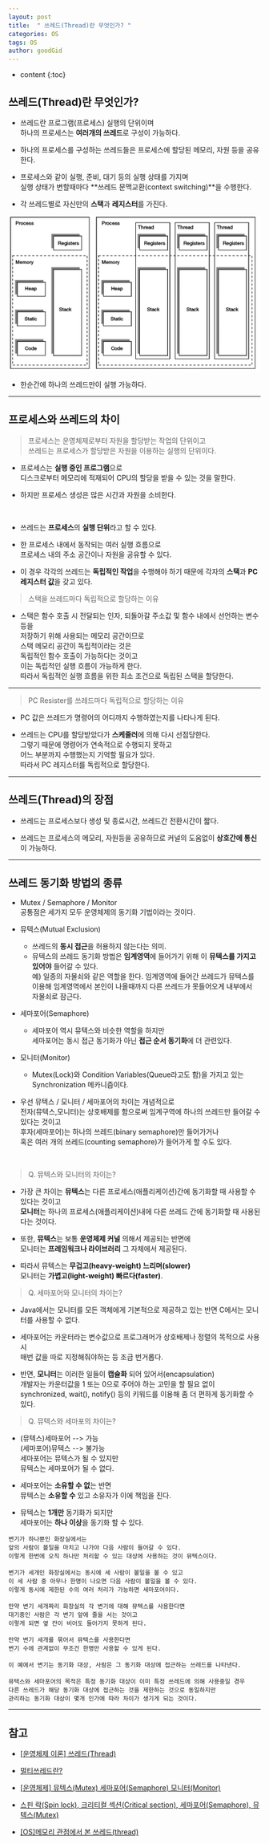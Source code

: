 ```yaml
---
layout: post
title:  " 쓰레드(Thread)란 무엇인가? "
categories: OS
tags: OS
author: goodGid
---
```

* content
{:toc}

## 쓰레드(Thread)란 무엇인가?

* 쓰레드란 프로그램(프로세스) 실행의 단위이며 <br> 하나의 프로세스는 **여러개의 쓰레드**로 구성이 가능하다.

* 하나의 프로세스를 구성하는 쓰레드들은 프로세스에 할당된 메모리, 자원 등을 공유한다.

* 프로세스와 같이 실행, 준비, 대기 등의 실행 상태를 가지며 <br> 실행 상태가 변할때마다 **쓰레드 문맥교환(context switching)**을 수행한다.

* 각 쓰레드별로 자신만의 **스택**과 **레지스터**를 가진다.

![](/assets/img/os/what_is_thread_1.png)

* 한순간에 하나의 쓰레드만이 실행 가능하다.











---

## 프로세스와 쓰레드의 차이

> 프로세스는 운영체제로부터 자원을 할당받는 작업의 단위이고 <br> 쓰레드는 프로세스가 할당받은 자원을 이용하는 실행의 단위이다.

* 프로세스는 **실행 중인 프로그램**으로 <br> 디스크로부터 메모리에 적재되어 CPU의 할당을 받을 수 있는 것을 말한다.

* 하지만 프로세스 생성은 많은 시간과 자원을 소비한다. 

<br>

* 쓰레드는 **프로세스**의 **실행 단위**라고 할 수 있다. 

* 한 프로세스 내에서 동작되는 여러 실행 흐름으로 <br> 프로세스 내의 주소 공간이나 자원을 공유할 수 있다. 

* 이 경우 각각의 쓰레드는 **독립적인 작업**을 수행해야 하기 때문에 각자의 **스택**과 **PC 레지스터 값**을 갖고 있다.


> 스택을 쓰레드마다 독립적으로 할당하는 이유

* 스택은 함수 호출 시 전달되는 인자, 되돌아갈 주소값 및 함수 내에서 선언하는 변수 등을 <br> 저장하기 위해 사용되는 메모리 공간이므로 <br> 스택 메모리 공간이 독립적이라는 것은 <br> 독립적인 함수 호출이 가능하다는 것이고 <br> 이는 독립적인 실행 흐름이 가능하게 한다. <br> 따라서 독립적인 실행 흐름을 위한 최소 조건으로 독립된 스택을 할당한다.

---

> PC Resister를 쓰레드마다 독립적으로 할당하는 이유

* PC 값은 쓰레드가 명령어의 어디까지 수행하였는지를 나타나게 된다. 

* 쓰레드는 CPU를 할당받았다가 **스케줄러**에 의해 다시 선점당한다. <br> 그렇기 때문에 명령어가 연속적으로 수행되지 못하고 <br> 어느 부분까지 수행했는지 기억할 필요가 있다. <br> 따라서 PC 레지스터를 독립적으로 할당한다.



---


## 쓰레드(Thread)의 장점

* 쓰레드는 프로세스보다 생성 및 종료시간, 쓰레드간 전환시간이 짧다.

* 쓰레드는 프로세스의 메모리, 자원등을 공유하므로 커널의 도움없이 **상호간에 통신**이 가능하다.


---

## 쓰레드 동기화 방법의 종류

* Mutex / Semaphore / Monitor <br> 공통점은 세가지 모두 운영체제의 동기화 기법이라는 것이다.

* 뮤텍스(Mutual Exclusion)
    - 쓰레드의 **동시 접근**을 허용하지 않는다는 의미. 
    - 뮤텍스의 쓰레드 동기화 방법은 **임계영역**에 들어가기 위해 이 **뮤텍스를 가지고 있어야** 들어갈 수 있다. <br> 예) 일종의 자물쇠와 같은 역할을 한다. 임계영역에 들어간 쓰레드가 뮤텍스를 이용해 임계영역에서 본인이 나올때까지 다른 쓰레드가 못들어오게 내부에서 자물쇠로 잠근다.

* 세마포어(Semaphore)
    - 세마포어 역시 뮤텍스와 비슷한 역할을 하지만 <br> 세마포어는 동시 접근 동기화가 아닌 **접근 순서 동기화**에 더 관련있다.

* 모니터(Monitor) 
    - Mutex(Lock)와 Condition Variables(Queue라고도 함)을 가지고 있는 Synchronization 메카니즘이다. 

* 우선 뮤텍스 / 모니터 / 세마포어의 차이는 개념적으로 <br> 전자(뮤텍스,모니터)는 상호배제를 함으로써 임계구역에 하나의 쓰레드만 들어갈 수 있다는 것이고 <br> 후자(세마포어)는 하나의 쓰레드(binary semaphore)만 들어가거나 <br> 혹은 여러 개의 쓰레드(counting semaphore)가 들어가게 할 수도 있다.

<br>

> Q. 뮤텍스와 모니터의 차이는?

* 가장 큰 차이는 **뮤텍스**는 다른 프로세스(애플리케이션)간에 동기화할 때 사용할 수 있다는 것이고 <br> **모니터**는 하나의 프로세스(애플리케이션)내에 다른 쓰레드 간에 동기화할 때 사용된다는 것이다. 

* 또한, **뮤텍스**는 보통 **운영체제 커널** 의해서 제공되는 반면에 <br> 모니터는 **프레임워크나 라이브러리** 그 자체에서 제공된다. 

* 따라서 뮤텍스는 **무겁고(heavy-weight) 느리며(slower)** <br> 모니터는 **가볍고(light-weight) 빠르다(faster)**.

> Q. 세마포어와 모니터의 차이는?

* Java에서는 모니터를 모든 객체에게 기본적으로 제공하고 있는 반면 C에서는 모니터를 사용할 수 없다.

* 세마포어는 카운터라는 변수값으로 프로그래머가 상호배제나 정렬의 목적으로 사용 시 <br> 매번 값을 따로 지정해줘야하는 등 조금 번거롭다. 

* 반면, **모니터**는 이러한 일들이 **캡슐화** 되어 있어서(encapsulation) <br> 개발자는 카운터값을 1 또는 0으로 주어야 하는 고민을 할 필요 없이 <br> synchronized, wait(), notify() 등의 키워드를 이용해 좀 더 편하게 동기화할 수 있다.

> Q. 뮤텍스와 세마포의 차이는?

* (뮤텍스)세마포어 --> 가능 <br> (세마포어)뮤텍스 --> 불가능 <br> 세마포어는 뮤텍스가 될 수 있지만 <br> 뮤텍스는 세마포어가 될 수 없다.

* 세마포어는 **소유할 수 없**는 반면 <br> 뮤텍스는 **소유할 수** 있고 소유자가 이에 책임을 진다.

* 뮤텍스는 **1개만** 동기화가 되지만 <br> 세마포어는 **하나 이상**을 동기화 할 수 있다.

```
변기가 하나뿐인 화장실에서는 
앞의 사람이 볼일을 마치고 나가야 다음 사람이 들어갈 수 있다. 
이렇게 한번에 오직 하나만 처리할 수 있는 대상에 사용하는 것이 뮤텍스이다. 

변기가 세개인 화장실에서는 동시에 세 사람이 볼일을 볼 수 있고 
이 세 사람 중 아무나 한명이 나오면 다음 사람이 볼일을 볼 수 있다. 
이렇게 동시에 제한된 수의 여러 처리가 가능하면 세마포어이다. 

만약 변기 세개짜리 화장실의 각 변기에 대해 뮤텍스를 사용한다면 
대기중인 사람은 각 변기 앞에 줄을 서는 것이고 
이렇게 되면 옆 칸이 비어도 들어가지 못하게 된다. 

만약 변기 세개를 묶어서 뮤텍스를 사용한다면 
변기 수에 관계없이 무조건 한명만 사용할 수 있게 된다. 

이 예에서 변기는 동기화 대상, 사람은 그 동기화 대상에 접근하는 쓰레드를 나타낸다. 

뮤텍스와 세마포어의 목적은 특정 동기화 대상이 이미 특정 쓰레드에 의해 사용중일 경우 
다른 쓰레드가 해당 동기화 대상에 접근하는 것을 제한하는 것으로 동일하지만 
관리하는 동기화 대상이 몇개 인가에 따라 차이가 생기게 되는 것이다.
```





---

## 참고

* [[운영체제 이론] 쓰레드(Thread)](http://arer.tistory.com/80)

* [멀티쓰레드란?](https://m.blog.naver.com/PostView.nhn?blogId=rja1104&logNo=220551216367&proxyReferer=https%3A%2F%2Fwww.google.co.kr%2F)

* [[운영체제] 뮤텍스(Mutex) 세마포어(Semaphore) 모니터(Monitor)](http://about-myeong.tistory.com/34)

* [스핀 락(Spin lock), 크리티컬 섹션(Critical section), 세마포어(Semaphore), 뮤텍스(Mutex)](http://brownbears.tistory.com/45)

* [[OS]메모리 관점에서 본 쓰레드(thread)](https://mooneegee.blogspot.com/2015/01/os-thread.html)

